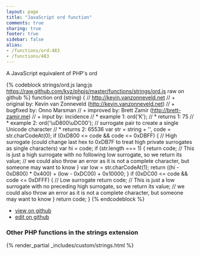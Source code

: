 ```yaml
---
layout: page
title: "JavaScript ord function"
comments: true
sharing: true
footer: true
sidebar: false
alias:
- /functions/ord:483
- /functions/483
---
```

<!-- Generated by Rakefile:build -->
A JavaScript equivalent of PHP's ord

{% codeblock strings/ord.js lang:js https://raw.github.com/kvz/phpjs/master/functions/strings/ord.js raw on github %}
function ord (string) {
    // http://kevin.vanzonneveld.net
    // +   original by: Kevin van Zonneveld (http://kevin.vanzonneveld.net)
    // +   bugfixed by: Onno Marsman
    // +   improved by: Brett Zamir (http://brett-zamir.me)
    // +   input by: incidence
    // *     example 1: ord('K');
    // *     returns 1: 75
    // *     example 2: ord('\uD800\uDC00'); // surrogate pair to create a single Unicode character
    // *     returns 2: 65536
    var str = string + '',
        code = str.charCodeAt(0);
    if (0xD800 <= code && code <= 0xDBFF) { // High surrogate (could change last hex to 0xDB7F to treat high private surrogates as single characters)
        var hi = code;
        if (str.length === 1) {
            return code; // This is just a high surrogate with no following low surrogate, so we return its value;
            // we could also throw an error as it is not a complete character, but someone may want to know
        }
        var low = str.charCodeAt(1);
        return ((hi - 0xD800) * 0x400) + (low - 0xDC00) + 0x10000;
    }
    if (0xDC00 <= code && code <= 0xDFFF) { // Low surrogate
        return code; // This is just a low surrogate with no preceding high surrogate, so we return its value;
        // we could also throw an error as it is not a complete character, but someone may want to know
    }
    return code;
}
{% endcodeblock %}

 - [view on github](https://github.com/kvz/phpjs/blob/master/functions/strings/ord.js)
 - [edit on github](https://github.com/kvz/phpjs/edit/master/functions/strings/ord.js)

### Other PHP functions in the strings extension
{% render_partial _includes/custom/strings.html %}
